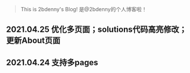 > This is 2bdenny's Blog!
> 是@2bdenny的个人博客啦！

## 2021.04.25 优化多页面；solutions代码高亮修改；更新About页面

## 2021.04.24 支持多pages
